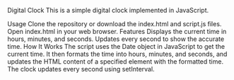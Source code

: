 Digital Clock
This is a simple digital clock implemented in JavaScript.

Usage
Clone the repository or download the index.html and script.js files.
Open index.html in your web browser.
Features
Displays the current time in hours, minutes, and seconds.
Updates every second to show the accurate time.
How It Works
The script uses the Date object in JavaScript to get the current time. It then formats the time into hours, minutes, and seconds, and updates the HTML content of a specified element with the formatted time. The clock updates every second using setInterval.